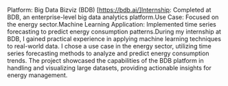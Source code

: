 Platform: Big Data Bizviz (BDB) [https://bdb.ai/]Internship: Completed at BDB, an enterprise-level big data analytics platform.Use Case: Focused on the energy sector.Machine Learning Application: Implemented time series forecasting to predict energy consumption patterns.During my internship at BDB, I gained practical experience in applying machine learning techniques to real-world data. I chose a use case in the energy sector, utilizing time series forecasting methods to analyze and predict energy consumption trends. The project showcased the capabilities of the BDB platform in handling and visualizing large datasets, providing actionable insights for energy management.
